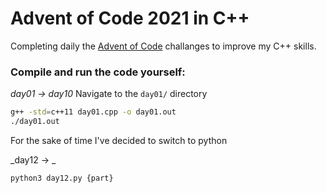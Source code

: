 # Advent of Code 2021 in C++

Completing daily the [Advent of Code](https://adventofcode.com/2021) challanges to improve my C++ skills.

### Compile and run the code yourself:


_day01 -> day10_
Navigate to the `day01/` directory
```bash
g++ -std=c++11 day01.cpp -o day01.out
./day01.out
```
For the sake of time I've decided to switch to python

_day12 -> _
```bash
python3 day12.py {part}
```